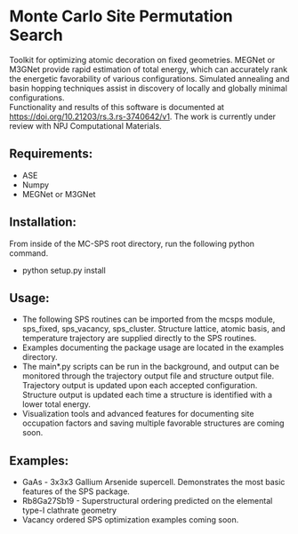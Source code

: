 
# Monte Carlo Site Permutation Search

Toolkit for optimizing atomic decoration on fixed geometries. MEGNet or M3GNet provide rapid estimation of total energy, which can accurately rank the energetic favorability of various configurations. Simulated annealing and basin hopping techniques assist in discovery of locally and globally minimal configurations.  
Functionality and results of this software is documented at https://doi.org/10.21203/rs.3.rs-3740642/v1. The work is currently under review with NPJ Computational Materials.  
  
## Requirements:
  * ASE
  * Numpy
  * MEGNet or M3GNet  


## Installation:
  From inside of the MC-SPS root directory, run the following python command.
  * python setup.py install


## Usage:
  * The following SPS routines can be imported from the mcsps module, sps\_fixed, sps\_vacancy, sps\_cluster. Structure lattice, atomic basis, and temperature trajectory are supplied directly to the SPS routines.
  * Examples documenting the package usage are located in the examples directory.
  * The main\*.py scripts can be run in the background, and output can be monitored through the trajectory output file and structure output file. Trajectory output is updated upon each accepted configuration. Structure output is updated each time a structure is identified with a lower total energy.
  * Visualization tools and advanced features for documenting site occupation factors and saving multiple favorable structures are coming soon. 


## Examples:
  * GaAs - 3x3x3 Gallium Arsenide supercell. Demonstrates the most basic features of the SPS package.
  * Rb8Ga27Sb19 - Superstructural ordering predicted on the elemental type-I clathrate geometry
  * Vacancy ordered SPS optimization examples coming soon. 

